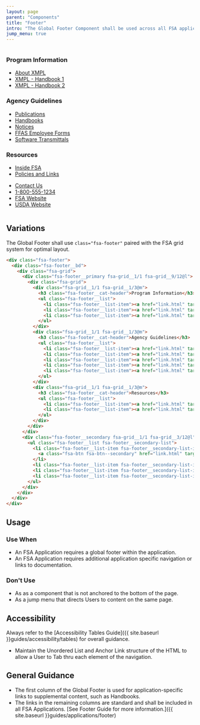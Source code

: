 ```yaml
---
layout: page
parent: "Components"
title: "Footer"
intro: "The Global Footer Component shall be used across all FSA applications with standard links along with application specific links."
jump_menu: true
---
```


<div style="overflow: hidden">
  <div class="fsa-footer">
    <div class="fsa-footer__bd">
      <div class="fsa-grid">
        <div class="fsa-footer__primary fsa-grid__1/1 fsa-grid__9/12@l">
          <div class="fsa-grid">
            <div class="fsa-grid__1/1 fsa-grid__1/3@m">
              <h3 class="fsa-footer__cat-header">Program Information</h3>
              <ul class="fsa-footer__list">
                <li class="fsa-footer__list-item"><a href="#" target="_blank">About XMPL</a></li>
                <li class="fsa-footer__list-item"><a href="#" target="_blank">XMPL - Handbook 1</a></li>
                <li class="fsa-footer__list-item"><a href="#" target="_blank">XMPL - Handbook 2</a></li>
              </ul>
            </div>
            <div class="fsa-grid__1/1 fsa-grid__1/3@m">
              <h3 class="fsa-footer__cat-header">Agency Guidelines</h3>
              <ul class="fsa-footer__list">
                <li class="fsa-footer__list-item"><a href="#" target="_blank">Publications</a></li>
                <li class="fsa-footer__list-item"><a href="#" target="_blank">Handbooks</a></li>
                <li class="fsa-footer__list-item"><a href="#" target="_blank">Notices</a></li>
                <li class="fsa-footer__list-item"><a href="#" target="_blank">FFAS Employee Forms</a></li>
                <li class="fsa-footer__list-item"><a href="#" target="_blank">Software Transmittals</a></li>
              </ul>
            </div>
            <div class="fsa-grid__1/1 fsa-grid__1/3@m">
              <h3 class="fsa-footer__cat-header">Resources</h3>
              <ul class="fsa-footer__list">
                <li class="fsa-footer__list-item"><a href="#" target="_blank">Inside FSA</a></li>
                <li class="fsa-footer__list-item"><a href="#" target="_blank">Policies and Links</a></li>
              </ul>
            </div>
          </div>
        </div>
        <div class="fsa-footer__secondary fsa-grid__1/1 fsa-grid__3/12@l">
          <ul class="fsa-footer__list fsa-footer__secondary-list">
            <li class="fsa-footer__list-item fsa-footer__secondary-list-item">
              <a class="fsa-btn fsa-btn--secondary" href="#" target="_blank">Contact Us</a>
            </li>
            <li class="fsa-footer__list-item fsa-footer__secondary-list-item"><a href="tel:+8005551234" target="_blank">1-800-555-1234</a></li>
            <li class="fsa-footer__list-item fsa-footer__secondary-list-item"><a href="//www.fsa.usda.gov/" target="_blank">FSA Website</a></li>
            <li class="fsa-footer__list-item fsa-footer__secondary-list-item"><a href="//www.usda.gov/" target="_blank">USDA Website</a></li>
          </ul>
        </div>
      </div>
    </div>
  </div>
</div>

## Variations

The Global Footer shall use `class="fsa-footer"` paired with the FSA grid system for optimal layout.

```html
<div class="fsa-footer">
  <div class="fsa-footer__bd">
    <div class="fsa-grid">
      <div class="fsa-footer__primary fsa-grid__1/1 fsa-grid__9/12@l">
        <div class="fsa-grid">
          <div class="fsa-grid__1/1 fsa-grid__1/3@m">
            <h3 class="fsa-footer__cat-header">Program Information</h3>
            <ul class="fsa-footer__list">
              <li class="fsa-footer__list-item"><a href="link.html" target="_blank">About XMPL</a></li>
              <li class="fsa-footer__list-item"><a href="link.html" target="_blank">XMPL - Handbook 1</a></li>
              <li class="fsa-footer__list-item"><a href="link.html" target="_blank">XMPL - Handbook 2</a></li>
            </ul>
          </div>
          <div class="fsa-grid__1/1 fsa-grid__1/3@m">
            <h3 class="fsa-footer__cat-header">Agency Guidelines</h3>
            <ul class="fsa-footer__list">
              <li class="fsa-footer__list-item"><a href="link.html" target="_blank">Publications</a></li>
              <li class="fsa-footer__list-item"><a href="link.html" target="_blank">Handbooks</a></li>
              <li class="fsa-footer__list-item"><a href="link.html" target="_blank">Notices</a></li>
              <li class="fsa-footer__list-item"><a href="link.html" target="_blank">FFAS Employee Forms</a></li>
              <li class="fsa-footer__list-item"><a href="link.html" target="_blank">Software Transmittals</a></li>
            </ul>
          </div>
          <div class="fsa-grid__1/1 fsa-grid__1/3@m">
            <h3 class="fsa-footer__cat-header">Resources</h3>
            <ul class="fsa-footer__list">
              <li class="fsa-footer__list-item"><a href="link.html" target="_blank">Inside FSA</a></li>
              <li class="fsa-footer__list-item"><a href="link.html" target="_blank">Policies and Links</a></li>
            </ul>
          </div>
        </div>
      </div>
      <div class="fsa-footer__secondary fsa-grid__1/1 fsa-grid__3/12@l">
        <ul class="fsa-footer__list fsa-footer__secondary-list">
          <li class="fsa-footer__list-item fsa-footer__secondary-list-item">
            <a class="fsa-btn fsa-btn--secondary" href="link.html" target="_blank">Contact Us</a>
          </li>
          <li class="fsa-footer__list-item fsa-footer__secondary-list-item"><a href="tel:+8005551234" target="_blank">1-800-555-1234</a></li>
          <li class="fsa-footer__list-item fsa-footer__secondary-list-item"><a href="//www.fsa.usda.gov/" target="_blank">FSA Website</a></li>
          <li class="fsa-footer__list-item fsa-footer__secondary-list-item"><a href="//www.usda.gov/" target="_blank">USDA Website</a></li>
        </ul>
      </div>
    </div>
  </div>
</div>
```

## Usage

### Use When

* An FSA Application requires a global footer within the application.
* An FSA Application requires additional application specific navigation or links to documentation.

### Don't Use

* As as a component that is not anchored to the bottom of the page.
* As a jump menu that directs Users to content on the same page.

## Accessibility

Always refer to the [Accessibility Tables Guide]({{ site.baseurl }}guides/accessibility/tables) for overall guidance.

* Maintain the Unordered List and Anchor Link structure of the HTML to allow a User to Tab thru each element of the navigation.

## General Guidance

* The first column of the Global Footer is used for application-specific links to supplemental content, such as Handbooks.
* The links in the remaining columns are standard and shall be included in all FSA Applications. [See Footer Guide for more information.]({{ site.baseurl }}guides/applications/footer)
